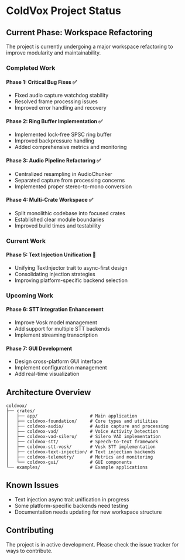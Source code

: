 # ColdVox Project Status

## Current Phase: Workspace Refactoring

The project is currently undergoing a major workspace refactoring to improve modularity and maintainability.

### Completed Work

#### Phase 1: Critical Bug Fixes ✅
- Fixed audio capture watchdog stability
- Resolved frame processing issues
- Improved error handling and recovery

#### Phase 2: Ring Buffer Implementation ✅
- Implemented lock-free SPSC ring buffer
- Improved backpressure handling
- Added comprehensive metrics and monitoring

#### Phase 3: Audio Pipeline Refactoring ✅
- Centralized resampling in AudioChunker
- Separated capture from processing concerns
- Implemented proper stereo-to-mono conversion

#### Phase 4: Multi-Crate Workspace ✅
- Split monolithic codebase into focused crates
- Established clear module boundaries
- Improved build times and testability

### Current Work

#### Phase 5: Text Injection Unification 🔄
- Unifying TextInjector trait to async-first design
- Consolidating injection strategies
- Improving platform-specific backend selection

### Upcoming Work

#### Phase 6: STT Integration Enhancement
- Improve Vosk model management
- Add support for multiple STT backends
- Implement streaming transcription

#### Phase 7: GUI Development
- Design cross-platform GUI interface
- Implement configuration management
- Add real-time visualization

## Architecture Overview

```
coldvox/
├── crates/
│   ├── app/                    # Main application
│   ├── coldvox-foundation/     # Core types and utilities
│   ├── coldvox-audio/          # Audio capture and processing
│   ├── coldvox-vad/            # Voice Activity Detection
│   ├── coldvox-vad-silero/     # Silero VAD implementation
│   ├── coldvox-stt/            # Speech-to-text framework
│   ├── coldvox-stt-vosk/       # Vosk STT implementation
│   ├── coldvox-text-injection/ # Text injection backends
│   ├── coldvox-telemetry/      # Metrics and monitoring
│   └── coldvox-gui/            # GUI components
└── examples/                   # Example applications
```

## Known Issues

- Text injection async trait unification in progress
- Some platform-specific backends need testing
- Documentation needs updating for new workspace structure

## Contributing

The project is in active development. Please check the issue tracker for ways to contribute.
